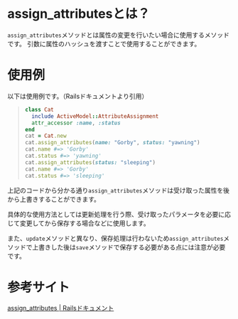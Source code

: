 # assign_attributesとは？

`assign_attributes`メソッドとは属性の変更を行いたい場合に使用するメソッドです。
引数に属性のハッシュを渡すことで使用することができます。


# 使用例

以下は使用例です。（Railsドキュメントより引用）

> ```ruby
> class Cat
>   include ActiveModel::AttributeAssignment
>   attr_accessor :name, :status
> end
> cat = Cat.new
> cat.assign_attributes(name: "Gorby", status: "yawning")
> cat.name #=> 'Gorby'
> cat.status #=> 'yawning'
> cat.assign_attributes(status: "sleeping")
> cat.name #=> 'Gorby'
> cat.status #=> 'sleeping'
> ```

上記のコードから分かる通り`assign_attributes`メソッドは受け取った属性を後から上書きすることができます。

具体的な使用方法としては更新処理を行う際、受け取ったパラメータを必要に応じて変更してから保存する場合などに使用します。

また、`update`メソッドと異なり、保存処理は行わないため`assign_attributes`メソッドで上書きした後は`save`メソッドで保存する必要がある点には注意が必要です。


# 参考サイト

[assign_attributes | Railsドキュメント](https://railsdoc.com/page/assign_attributes)
